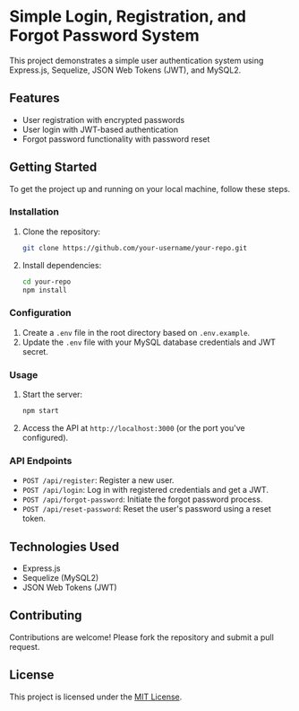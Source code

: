 # Simple Login, Registration, and Forgot Password System

This project demonstrates a simple user authentication system using Express.js, Sequelize, JSON Web Tokens (JWT), and MySQL2.

## Features

- User registration with encrypted passwords
- User login with JWT-based authentication
- Forgot password functionality with password reset

## Getting Started

To get the project up and running on your local machine, follow these steps.

### Installation

1. Clone the repository:

   ```bash
   git clone https://github.com/your-username/your-repo.git
   ```

2. Install dependencies:

   ```bash
   cd your-repo
   npm install
   ```

### Configuration

1. Create a `.env` file in the root directory based on `.env.example`.
2. Update the `.env` file with your MySQL database credentials and JWT secret.

### Usage

1. Start the server:

   ```bash
   npm start
   ```

2. Access the API at `http://localhost:3000` (or the port you've configured).

### API Endpoints

- `POST /api/register`: Register a new user.
- `POST /api/login`: Log in with registered credentials and get a JWT.
- `POST /api/forgot-password`: Initiate the forgot password process.
- `POST /api/reset-password`: Reset the user's password using a reset token.

## Technologies Used

- Express.js
- Sequelize (MySQL2)
- JSON Web Tokens (JWT)

## Contributing

Contributions are welcome! Please fork the repository and submit a pull request.

## License

This project is licensed under the [MIT License](LICENSE).
